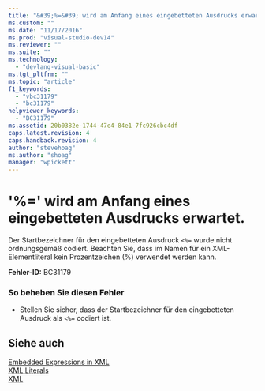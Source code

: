 ```yaml
---
title: "&#39;%=&#39; wird am Anfang eines eingebetteten Ausdrucks erwartet. | Microsoft Docs"
ms.custom: ""
ms.date: "11/17/2016"
ms.prod: "visual-studio-dev14"
ms.reviewer: ""
ms.suite: ""
ms.technology: 
  - "devlang-visual-basic"
ms.tgt_pltfrm: ""
ms.topic: "article"
f1_keywords: 
  - "vbc31179"
  - "bc31179"
helpviewer_keywords: 
  - "BC31179"
ms.assetid: 20b0382e-1744-47e4-84e1-7fc926cbc4df
caps.latest.revision: 4
caps.handback.revision: 4
author: "stevehoag"
ms.author: "shoag"
manager: "wpickett"
---
```

# &#39;%=&#39; wird am Anfang eines eingebetteten Ausdrucks erwartet.
Der Startbezeichner für den eingebetteten Ausdruck `<%=` wurde nicht ordnungsgemäß codiert. Beachten Sie, dass im Namen für ein XML\-Elementliteral kein Prozentzeichen \(%\) verwendet werden kann.  
  
 **Fehler\-ID:** BC31179  
  
### So beheben Sie diesen Fehler  
  
-   Stellen Sie sicher, dass der Startbezeichner für den eingebetteten Ausdruck als `<%=` codiert ist.  
  
## Siehe auch  
 [Embedded Expressions in XML](../../visual-basic/programming-guide/language-features/xml/embedded-expressions-in-xml.md)   
 [XML Literals](../../visual-basic/language-reference/xml-literals/index.md)   
 [XML](../../visual-basic/programming-guide/language-features/xml/index.md)